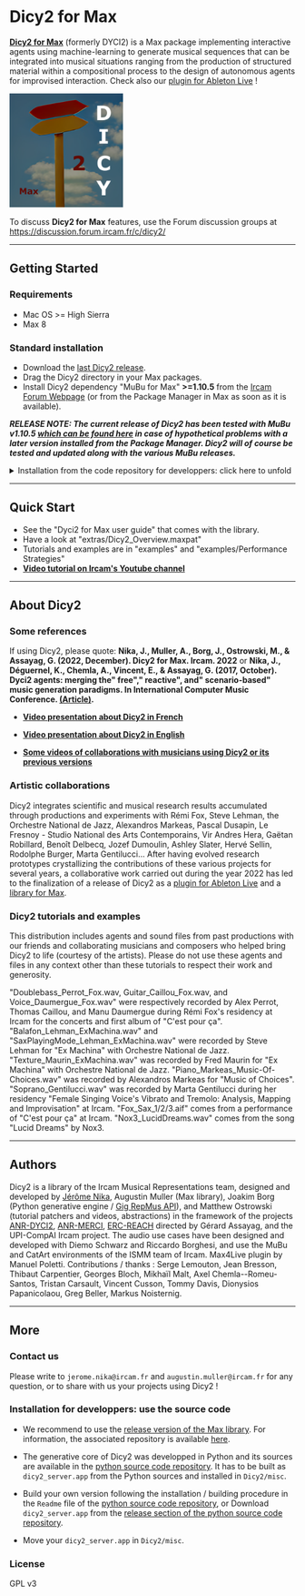 # Dicy2 for Max

__[Dicy2 for Max](https://forum.ircam.fr/projects/detail/dicy2/)__ (formerly DYCI2) is a Max package implementing interactive agents using machine-learning to generate musical sequences that can be integrated into musical situations ranging from the production of structured material within a compositional process to the design of autonomous agents for improvised interaction. Check also our [plugin for Ableton Live](https://forum.ircam.fr/projects/detail/dicy2-for-live/) !

<img src="https://github.com/DYCI2/Dicy2/blob/master/icon.png" alt="Dicy2 for Max" width="200"/>

To discuss __Dicy2 for Max__ features, use the Forum discussion groups at https://discussion.forum.ircam.fr/c/dicy2/

------

## Getting Started

### Requirements
* Mac OS >= High Sierra
* Max 8

### Standard installation
* Download the [last Dicy2 release](https://forum.ircam.fr/projects/releases/dicy2/).
* Drag the Dicy2 directory in your Max packages.
* Install Dicy2 dependency "MuBu for Max" __>=1.10.5__ from the [Ircam Forum Webpage](https://forum.ircam.fr/projects/releases/mubu/) (or from the Package Manager in Max as soon as it is available).
    
 *__RELEASE NOTE: The current release of Dicy2 has been tested with MuBu v1.10.5 [which can be found here](https://forum.ircam.fr/projects/releases/mubu/) in case of hypothetical problems with a later version installed from the Package Manager. Dicy2 will of course be tested and updated along with the various MuBu releases.__*


<details><summary>Installation from the code repository for developpers: click here to unfold</summary>
We recommend to use the [release version of the Max library](https://forum.ircam.fr/projects/releases/dicy2/). The associated repository is available [here](https://github.com/DYCI2/Dicy2). In addition, the generative core of Dicy2, `dicy2_server.app` is already in `Dicy2/misc`, and ready to play in the [last Dicy2 release](https://forum.ircam.fr/projects/releases/dicy2/)! See "Installation for developpers" in the section "More" at the end of this document to build your own version from the [python source code repository](https://github.com/DYCI2/Dicy2-python).
</details>


------

## Quick Start
* See the "Dyci2 for Max user guide" that comes with the library.
* Have a look at "extras/Dicy2_Overview.maxpat"
* Tutorials and examples are in "examples" and "examples/Performance Strategies"
* __[Video tutorial on Ircam's Youtube channel](https://forum.ircam.fr/article/detail/dicy2-tutorials/)__

------

## About Dicy2

### Some references
If using Dicy2, please quote:
__Nika, J., Muller, A., Borg, J., Ostrowski, M., & Assayag, G. (2022, December). Dicy2 for Max. Ircam. 2022__ or __Nika, J., Déguernel, K., Chemla, A., Vincent, E., & Assayag, G. (2017, October). Dyci2 agents: merging the" free"," reactive", and" scenario-based" music generation paradigms. In International Computer Music Conference. [(Article)](https://hal.archives-ouvertes.fr/hal-01583089/document).__

* __[Video presentation about Dicy2 in French](https://youtu.be/Co_9xZTFPEs)__

* __[Video presentation about Dicy2 in English](https://youtu.be/RXKJbpJb8w4?t=1530)__

* __[Some videos of collaborations with musicians using Dicy2 or its previous versions](https://youtube.com/playlist?list=PL-C_JLZNFAGfGwtMPrRz9gOD3LnAMnHkO)__

### Artistic collaborations
Dicy2 integrates scientific and musical research results accumulated through productions and experiments with Rémi Fox, Steve Lehman, the Orchestre National de Jazz, Alexandros Markeas, Pascal Dusapin, Le Fresnoy - Studio National des Arts Contemporains, Vir Andres Hera, Gaëtan Robillard, Benoît Delbecq, Jozef Dumoulin, Ashley Slater, Hervé Sellin, Rodolphe Burger, Marta Gentilucci... After having evolved research prototypes crystallizing the contributions of these various projects for several years, a collaborative work carried out during the year 2022 has led to the finalization of a release of Dicy2 as a [plugin for Ableton Live](https://forum.ircam.fr/projects/detail/dicy2-for-live/) and a [library for Max](https://forum.ircam.fr/projects/detail/dicy2/).

### Dicy2 tutorials and examples
This distribution includes agents and sound files from past productions with our friends and collaborating musicians and composers who helped bring Dicy2 to life (courtesy of the artists). Please do not use these agents and files in any context other than these tutorials to respect their work and generosity.

"Doublebass_Perrot_Fox.wav, Guitar_Caillou_Fox.wav, and Voice_Daumergue_Fox.wav" were respectively recorded by Alex Perrot, Thomas Caillou, and Manu Daumergue during Rémi Fox's residency at Ircam for the concerts and first album of "C'est pour ça".
"Balafon_Lehman_ExMachina.wav" and "SaxPlayingMode_Lehman_ExMachina.wav" were recorded by Steve Lehman for "Ex Machina" with Orchestre National de Jazz.
"Texture_Maurin_ExMachina.wav" was recorded by Fred Maurin for "Ex Machina" with Orchestre National de Jazz.
"Piano_Markeas_Music-Of-Choices.wav" was recorded by Alexandros Markeas for "Music of Choices".
"Soprano_Gentilucci.wav" was recorded by Marta Gentilucci during her residency "Female Singing Voice's Vibrato and Tremolo: Analysis, Mapping and Improvisation" at Ircam.
"Fox_Sax_1/2/3.aif" comes from a performance of "C'est pour ça" at Ircam.
"Nox3_LucidDreams.wav" comes from the song "Lucid Dreams" by Nox3.

------

## Authors

Dicy2 is a library of the Ircam Musical Representations team, designed and developed by [Jérôme Nika](https://jeromenika.com/), Augustin Muller (Max library), Joakim Borg (Python generative engine / [Gig RepMus API](https://github.com/DYCI2/gig)), and Matthew Ostrowski (tutorial patchers and videos, abstractions) in the framework of the projects [ANR-DYCI2](http://repmus.ircam.fr/dyci2), [ANR-MERCI](http://repmus.ircam.fr/merci), [ERC-REACH](http://repmus.ircam.fr/reach) directed by Gérard Assayag, and the UPI-CompAI Ircam project.
The audio use cases have been designed and developed with Diemo Schwarz and Riccardo Borghesi, and use the MuBu and CatArt environments of the ISMM team of Ircam. Max4Live plugin by Manuel Poletti.
Contributions / thanks : Serge Lemouton, Jean Bresson, Thibaut Carpentier, Georges Bloch, Mikhaïl Malt, Axel Chemla--Romeu-Santos, Tristan Carsault, Vincent Cusson, Tommy Davis, Dionysios Papanicolaou, Greg Beller, Markus Noisternig.


------

## More

### Contact us
Please write to `jerome.nika@ircam.fr` and `augustin.muller@ircam.fr` for any question, or to share with us your projects using Dicy2 !

### Installation for developpers: use the source code 

* We recommend to use the [release version of the Max library](https://forum.ircam.fr/projects/releases/dicy2/). For information, the associated repository is available [here](https://github.com/DYCI2/Dicy2).

* The generative core of Dicy2 was developped in Python and its sources are available in the [python source code repository](https://github.com/DYCI2/Dicy2-python). It has to be built as `dicy2_server.app` from the Python sources and installed in `Dicy2/misc`.

* Build your own version following the installation / building procedure in the `Readme` file of the [python source code repository](https://github.com/DYCI2/Dicy2-python), or Download `dicy2_server.app` from the [release section of the python source code repository](https://github.com/DYCI2/Dicy2-python/release).

* Move your `dicy2_server.app` in `Dicy2/misc`.


### License
GPL v3
